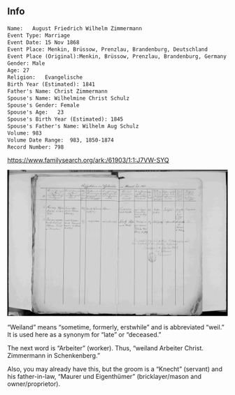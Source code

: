 
## Info

    Name:	August Friedrich Wilhelm Zimmermann
    Event Type:	Marriage
    Event Date:	15 Nov 1868
    Event Place: Menkin, Brüssow, Prenzlau, Brandenburg, Deutschland
    Event Place (Original):Menkin, Brüssow, Prenzlau, Brandenburg, Germany
    Gender:	Male
    Age: 27
    Religion:	Evangelische
    Birth Year (Estimated):	1841
    Father's Name: Christ Zimmermann
    Spouse's Name: Wilhelmine Christ Schulz
    Spouse's Gender: Female
    Spouse's Age:	23
    Spouse's Birth Year (Estimated): 1845
    Spouse's Father's Name:	Wilhelm Aug Schulz
    Volume:	983
    Volume Date Range:	983, 1850-1874
    Record Number: 798

https://www.familysearch.org/ark:/61903/1:1:J7VW-SYQ

![image](./1868%20August%20Friedrich%20Wilhelm%20Zimmermann%20marriage.jpg)


“Weiland” means “sometime, formerly, erstwhile” and is abbreviated “weil.” It is used here as a synonym for “late” or “deceased.”


The next word is “Arbeiter” (worker). Thus, “weiland Arbeiter Christ. Zimmermann in Schenkenberg.”

Also, you may already have this, but the groom is a “Knecht” (servant) and his father-in-law, “Maurer und Eigenthümer” (bricklayer/mason and owner/proprietor).
